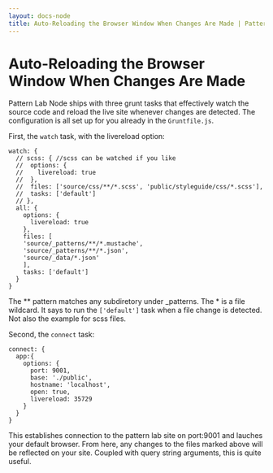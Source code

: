 ```yaml
---
layout: docs-node
title: Auto-Reloading the Browser Window When Changes Are Made | Pattern Lab Node
---
```


# Auto-Reloading the Browser Window When Changes Are Made

Pattern Lab Node ships with three grunt tasks that effectively watch the source code and reload the live site whenever changes are detected. The configuration is all set up for you already in the `Gruntfile.js`.

First, the `watch` task, with the livereload option:

    watch: {
      // scss: { //scss can be watched if you like
      //  options: {
      //    livereload: true
      //  },
      //  files: ['source/css/**/*.scss', 'public/styleguide/css/*.scss'],
      //  tasks: ['default']
      // },
      all: {
        options: {
          livereload: true
        },
        files: [
        'source/_patterns/**/*.mustache',
        'source/_patterns/**/*.json',
        'source/_data/*.json'
        ],
        tasks: ['default']
      }
    }

The ** pattern matches any subdiretory under _patterns. The * is a file wildcard. It says to run the `['default']` task when a file change is detected. Not also the example for scss files.

Second, the `connect` task: 

    connect: {
      app:{
        options: {
          port: 9001,
          base: './public',
          hostname: 'localhost',
          open: true,
          livereload: 35729
        }
      }
    }

This establishes connection to the pattern lab site on port:9001 and lauches your default browser. From here, any changes to the files marked above will be reflected on your site. Coupled with query string arguments, this is quite useful.


